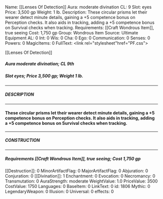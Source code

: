 Name: [[Lenses Of Detection]]
Aura: moderate divination
CL: 9
Slot: eyes
Price: 3,500 gp
Weight: 1 lb.
Description: These circular prisms let their wearer detect minute details, gaining a +5 competence bonus on Perception checks. It also aids in tracking, adding a +5 competence bonus on Survival checks when tracking.
Requirements: [[Craft Wondrous Item]], true seeing
Cost: 1,750 gp
Group: Wondrous Item
Source: Ultimate Equipment
AL: 0
Int: 0
Wis: 0
Cha: 0
Ego: 0
Communication: 0
Senses: 0
Powers: 0
MagicItems: 0
FullText: <link rel="stylesheet"href="PF.css"><div class="heading"><p class="alignleft">[[Lenses Of Detection]]</p><div style="clear: both;"></div></div><div><h5><b>Aura </b>moderate divination; <b>CL </b>9th</h5><h5><b>Slot </b>eyes; <b>Price </b>3,500 gp; <b>Weight </b>1 lb.</h5></div><hr/><div><h5><b>DESCRIPTION</b></h5></div><hr/><div><h4><p>These circular prisms let their wearer detect minute details, gaining a +5 competence bonus on Perception checks. It also aids in tracking, adding a +5 competence bonus on Survival checks when tracking.</p></h4></div><hr/><div><h5><b>CONSTRUCTION</b></h5></div><hr/><div><h5><b>Requirements </b>[[Craft Wondrous Item]], <i>true seeing</i>; <b>Cost </b>1,750 gp</h5></div>
[[Destruction]]: 0
MinorArtifactFlag: 0
MajorArtifactFlag: 0
Abjuration: 0
Conjuration: 0
[[Divination]]: 1
Enchantment: 0
Evocation: 0
Necromancy: 0
Transmutation: 0
AuraStrength: moderate
WeightValue: 1.0
PriceValue: 3500
CostValue: 1750
Languages: 0
BaseItem: 0
LinkText: 0
id: 1806
Mythic: 0
LegendaryWeapon: 0
Illusion: 0
Universal: 0
effects: 0

